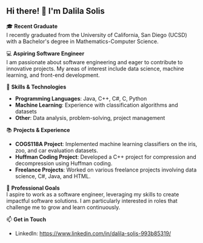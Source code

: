 ## Hi there! 👋 I'm Dalila Solis

🎓 **Recent Graduate**  
I recently graduated from the University of California, San Diego (UCSD) with a Bachelor's degree in Mathematics-Computer Science.

💻 **Aspiring Software Engineer**  
I am passionate about software engineering and eager to contribute to innovative projects. My areas of interest include data science, machine learning, and front-end development.

🔧 **Skills & Technologies**  
- **Programming Languages**: Java, C++, C#, C, Python
- **Machine Learning**: Experience with classification algorithms and datasets
- **Other**: Data analysis, problem-solving, project management

📚 **Projects & Experience**  
- **COGS118A Project**: Implemented machine learning classifiers on the iris, zoo, and car evaluation datasets.
- **Huffman Coding Project**: Developed a C++ project for compression and decompression using Huffman coding.
- **Freelance Projects**: Worked on various freelance projects involving data science, C#, Java, and HTML.

💼 **Professional Goals**  
I aspire to work as a software engineer, leveraging my skills to create impactful software solutions. I am particularly interested in roles that challenge me to grow and learn continuously.

📫 **Get in Touch**  
- LinkedIn: https://www.linkedin.com/in/dalila-solis-993b85319/
